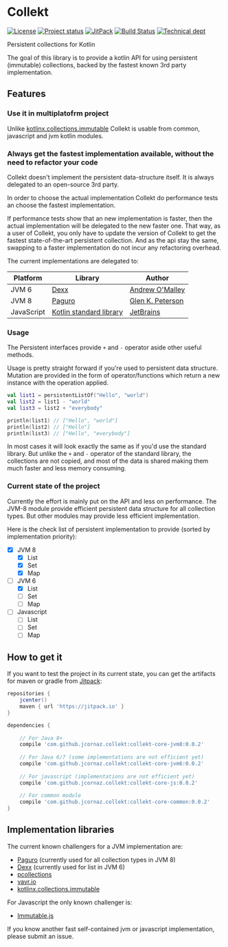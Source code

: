 # Collekt
[![License](https://img.shields.io/badge/license-MIT-blue.svg)](LICENSE)
[![Project status](https://img.shields.io/badge/status-incubating-orange.svg)](https://gist.githubusercontent.com/jcornaz/46736c3d1f21b4c929bd97549b7406b2/raw/ProjectStatusFlow)
[![JitPack](https://jitpack.io/v/jcornaz/collekt.svg)](https://jitpack.io/#jcornaz/collekt)
[![Build Status](https://travis-ci.org/jcornaz/collekt.svg?branch=master)](https://travis-ci.org/jcornaz/collekt)
[![Technical dept](https://sonarcloud.io/api/project_badges/measure?project=jcornaz_collekt&metric=sqale_index)](https://sonarcloud.io/dashboard?id=jcornaz_collekt)

Persistent collections for Kotlin

The goal of this library is to provide a kotlin API for using persistent (immutable) collections, backed by the fastest known 3rd party implementation.

## Features
### Use it in multiplatofrm project
Unlike [kotlinx.collections.immutable](https://github.com/Kotlin/kotlinx.collections.immutable) Collekt is usable from common, javascript and jvm kotlin modules.

### Always get the fastest implementation available, without the need to refactor your code
Collekt doesn't implement the persistent data-structure itself. It is always delegated to an open-source 3rd party.

In order to choose the actual implementation Collekt do performance tests an choose the fastest implementation.

If performance tests show that an new implementation is faster, then the actual implementation will be delegated to the new faster one. That way, as a user of Collekt, you only have to update the version of Collekt to get the fastest state-of-the-art persistent collection. And as the api stay the same, swapping to a faster implementation do not incur any refactoring overhead.

The current implementations are delegated to:

| Platform   | Library                                                                                               | Author                                               |
|------------|-------------------------------------------------------------------------------------------------------|------------------------------------------------------|
| JVM 6      | [Dexx](https://github.com/andrewoma/dexx)                                                             | [Andrew O'Malley](https://github.com/andrewoma)      |
| JVM 8      | [Paguro](https://github.com/GlenKPeterson/Paguro)                                                     | [Glen K. Peterson](https://github.com/GlenKPeterson) |
| JavaScript | [Kotlin standard library](https://kotlinlang.org/api/latest/jvm/stdlib/kotlin.collections/index.html) | [JetBrains](https://jetbrains.com/)                  |

### Usage
The Persistent interfaces provide `+` and `-` operator aside other useful methods.

Usage is pretty straight forward if you're used to persistent data structure.
Mutation are provided in the form of operator/functions which return a new instance with the operation applied.
```kotlin
val list1 = persistentListOf("Hello", "world")
val list2 = list1 - "world"
val list3 = list2 + "everybody"

println(list1) // ["Hello", "world"]
println(list2) // ["Hello"]
println(list3) // ["Hello", "everybody"]
```

In most cases it will look exactly the same as if you'd use the standard library.
But unlike the `+` and `-` operator of the standard library, the collections are not copied, and most of the data is shared making them much faster and less memory consuming.  

### Current state of the project
Currently the effort is mainly put on the API and less on performance.
The JVM-8 module provide efficient persistent data structure for all collection types.
But other modules may provide less efficient implementation.

Here is the check list of persistent implementation to provide (sorted by implementation priority):
* [X] JVM 8
    * [X] List
    * [X] Set
    * [X] Map
* [ ] JVM 6
    * [X] List
    * [ ] Set
    * [ ] Map
* [ ] Javascript
    * [ ] List
    * [ ] Set
    * [ ] Map

## How to get it

If you want to test the project in its current state, you can get the artifacts for maven or gradle from [Jitpack](jitpack.io):

```groovy
repositories {
    jcenter()
    maven { url 'https://jitpack.io' }
}

dependencies {
    
    // For Java 8+
    compile 'com.github.jcornaz.collekt:collekt-core-jvm8:0.0.2'
    
    // For Java 6/7 (some implementations are not efficient yet)
    compile 'com.github.jcornaz.collekt:collekt-core-jvm6:0.0.2'
        
    // For javascript (implementations are not efficient yet)
    compile 'com.github.jcornaz.collekt:collekt-core-js:0.0.2'
        
    // For common module
    compile 'com.github.jcornaz.collekt:collekt-core-common:0.0.2'
}
```

## Implementation libraries
The current known challengers for a JVM implementation are:
* [Paguro](https://github.com/GlenKPeterson/Paguro) (currently used for all collection types in JVM 8)
* [Dexx](https://github.com/andrewoma/dexx) (currently used for list in JVM 6)
* [pcollections](https://pcollections.org/)
* [vavr.io](http://www.vavr.io/)
* [kotlinx.collections.immutable](https://github.com/Kotlin/kotlinx.collections.immutable)

For Javascript the only known challenger is:
* [Immutable.js](https://facebook.github.io/immutable-js)

If you know another fast self-contained jvm or javascript implementation, please submit an issue.
